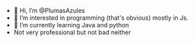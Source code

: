 - 👋 Hi, I’m @PlumasAzules
- 👀 I’m interested in programming (that's obvious) mostly in Js. 
- 🌱 I’m currently learning Java and python
- Not very professional but not bad neither

<!---
PlumasAzules/PlumasAzules is a ✨ special ✨ repository because its `README.md` (this file) appears on your GitHub profile.
You can click the Preview link to take a look at your changes.
--->
